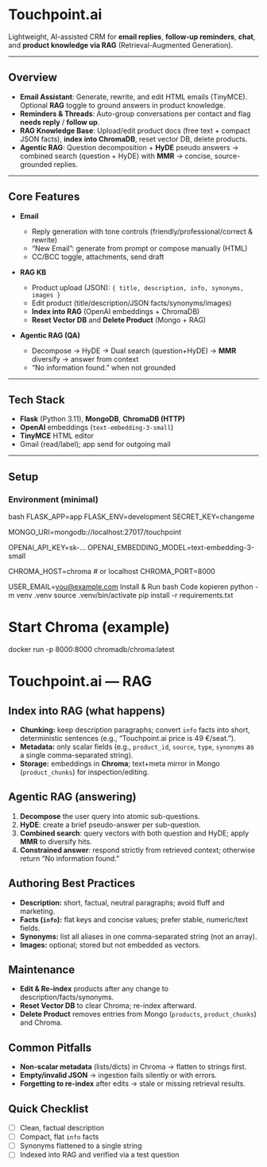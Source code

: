 # Touchpoint.ai

Lightweight, AI-assisted CRM for **email replies**, **follow-up reminders**, **chat**, and **product knowledge via RAG** (Retrieval-Augmented Generation).

---

## Overview

- **Email Assistant**: Generate, rewrite, and edit HTML emails (TinyMCE). Optional **RAG** toggle to ground answers in product knowledge.
- **Reminders & Threads**: Auto-group conversations per contact and flag **needs reply** / **follow up**.
- **RAG Knowledge Base**: Upload/edit product docs (free text + compact JSON facts), **index into ChromaDB**, reset vector DB, delete products.
- **Agentic RAG**: Question decomposition + **HyDE** pseudo answers → combined search (question + HyDE) with **MMR** → concise, source-grounded replies.

---

## Core Features

- **Email**
  - Reply generation with tone controls (friendly/professional/correct & rewrite)
  - “New Email”: generate from prompt or compose manually (HTML)
  - CC/BCC toggle, attachments, send draft

- **RAG KB**
  - Product upload (JSON): `{ title, description, info, synonyms, images }`
  - Edit product (title/description/JSON facts/synonyms/images)
  - **Index into RAG** (OpenAI embeddings + ChromaDB)
  - **Reset Vector DB** and **Delete Product** (Mongo + RAG)

- **Agentic RAG (QA)**
  - Decompose → HyDE → Dual search (question+HyDE) → **MMR** diversify → answer from context
  - “No information found.” when not grounded

---

## Tech Stack

- **Flask** (Python 3.11), **MongoDB**, **ChromaDB (HTTP)**
- **OpenAI** embeddings (`text-embedding-3-small`)
- **TinyMCE** HTML editor
- Gmail (read/label); app send for outgoing mail

---

## Setup

### Environment (minimal)
bash
FLASK_APP=app
FLASK_ENV=development
SECRET_KEY=changeme

MONGO_URI=mongodb://localhost:27017/touchpoint

OPENAI_API_KEY=sk-...
OPENAI_EMBEDDING_MODEL=text-embedding-3-small

CHROMA_HOST=chroma   # or localhost
CHROMA_PORT=8000

USER_EMAIL=you@example.com
Install & Run
bash
Code kopieren
python -m venv .venv
source .venv/bin/activate
pip install -r requirements.txt

# Start Chroma (example)
docker run -p 8000:8000 chromadb/chroma:latest

# Touchpoint.ai — RAG

## Index into RAG (what happens)

* **Chunking:** keep description paragraphs; convert `info` facts into short, deterministic sentences (e.g., “Touchpoint.ai price is 49 €/seat.”).
* **Metadata:** only scalar fields (e.g., `product_id`, `source`, `type`, `synonyms` as a single comma-separated string).
* **Storage:** embeddings in **Chroma**; text+meta mirror in Mongo (`product_chunks`) for inspection/editing.

## Agentic RAG (answering)

1. **Decompose** the user query into atomic sub-questions.
2. **HyDE**: create a brief pseudo-answer per sub-question.
3. **Combined search**: query vectors with both question and HyDE; apply **MMR** to diversify hits.
4. **Constrained answer**: respond strictly from retrieved context; otherwise return “No information found.”

## Authoring Best Practices

* **Description:** short, factual, neutral paragraphs; avoid fluff and marketing.
* **Facts (`info`):** flat keys and concise values; prefer stable, numeric/text fields.
* **Synonyms:** list all aliases in one comma-separated string (not an array).
* **Images:** optional; stored but not embedded as vectors.

## Maintenance

* **Edit & Re-index** products after any change to description/facts/synonyms.
* **Reset Vector DB** to clear Chroma; re-index afterward.
* **Delete Product** removes entries from Mongo (`products`, `product_chunks`) and Chroma.

## Common Pitfalls

* **Non-scalar metadata** (lists/dicts) in Chroma → flatten to strings first.
* **Empty/invalid JSON** → ingestion fails silently or with errors.
* **Forgetting to re-index** after edits → stale or missing retrieval results.

## Quick Checklist

* [ ] Clean, factual description
* [ ] Compact, flat `info` facts
* [ ] Synonyms flattened to a single string
* [ ] Indexed into RAG and verified via a test question
